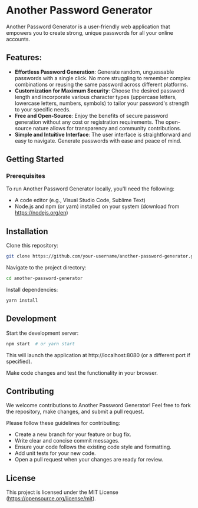 # Another Password Generator

Another Password Generator is a user-friendly web application that empowers you to create strong, unique passwords for all your online accounts.

## Features:

- **Effortless Password Generation**: Generate random, unguessable passwords with a single click. No more struggling to remember complex combinations or reusing the same password across different platforms.
- **Customization for Maximum Security**: Choose the desired password length and incorporate various character types (uppercase letters, lowercase letters, numbers, symbols) to tailor your password's strength to your specific needs.
- **Free and Open-Source**: Enjoy the benefits of secure password generation without any cost or registration requirements. The open-source nature allows for transparency and community contributions.
- **Simple and Intuitive Interface**: The user interface is straightforward and easy to navigate. Generate passwords with ease and peace of mind.

## Getting Started
### Prerequisites
To run Another Password Generator locally, you'll need the following:

- A code editor (e.g., Visual Studio Code, Sublime Text)
- Node.js and npm (or yarn) installed on your system (download from https://nodejs.org/en)

## Installation
Clone this repository:
```Bash
git clone https://github.com/your-username/another-password-generator.git
```

Navigate to the project directory:
```Bash
cd another-password-generator
```

Install dependencies:
```Bash
yarn install
```

## Development
Start the development server:
```Bash
npm start  # or yarn start
```
This will launch the application at http://localhost:8080 (or a different port if specified).

Make code changes and test the functionality in your browser.

## Contributing
We welcome contributions to Another Password Generator! Feel free to fork the repository, make changes, and submit a pull request.

Please follow these guidelines for contributing:

- Create a new branch for your feature or bug fix.
- Write clear and concise commit messages.
- Ensure your code follows the existing code style and formatting.
- Add unit tests for your new code.
- Open a pull request when your changes are ready for review.

## License
This project is licensed under the MIT License (https://opensource.org/license/mit).
